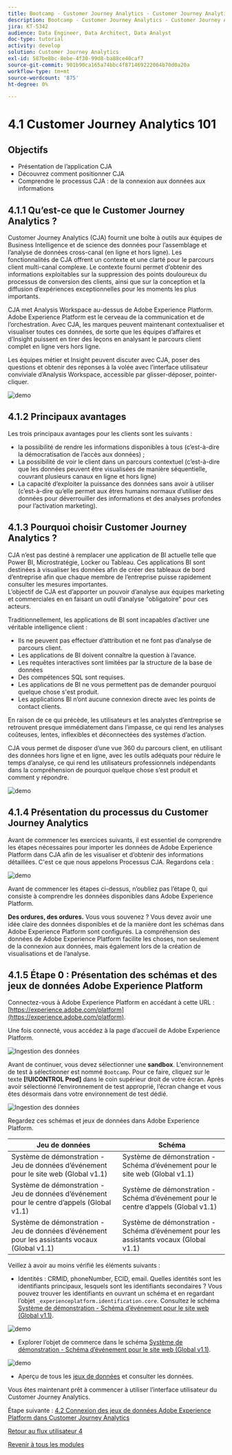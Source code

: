 ```yaml
---
title: Bootcamp - Customer Journey Analytics - Customer Journey Analytics 101
description: Bootcamp - Customer Journey Analytics - Customer Journey Analytics 101
jira: KT-5342
audience: Data Engineer, Data Architect, Data Analyst
doc-type: tutorial
activity: develop
solution: Customer Journey Analytics
exl-id: 587be8bc-8ebe-4f30-99d8-ba88ce40caf7
source-git-commit: 901b90ca165a74bbc4f871469222064b70d0a20a
workflow-type: tm+mt
source-wordcount: '875'
ht-degree: 0%

---
```


# 4.1 Customer Journey Analytics 101

## Objectifs

- Présentation de l’application CJA
- Découvrez comment positionner CJA
- Comprendre le processus CJA : de la connexion aux données aux informations

## 4.1.1 Qu’est-ce que le Customer Journey Analytics ?

Customer Journey Analytics (CJA) fournit une boîte à outils aux équipes de Business Intelligence et de science des données pour l’assemblage et l’analyse de données cross-canal (en ligne et hors ligne). Les fonctionnalités de CJA offrent un contexte et une clarté pour le parcours client multi-canal complexe. Le contexte fourni permet d’obtenir des informations exploitables sur la suppression des points douloureux du processus de conversion des clients, ainsi que sur la conception et la diffusion d’expériences exceptionnelles pour les moments les plus importants.

CJA met Analysis Workspace au-dessus de Adobe Experience Platform. Adobe Experience Platform est le cerveau de la communication et de l’orchestration. Avec CJA, les marques peuvent maintenant contextualiser et visualiser toutes ces données, de sorte que les équipes d’affaires et d’Insight puissent en tirer des leçons en analysant le parcours client complet en ligne vers hors ligne.

Les équipes métier et Insight peuvent discuter avec CJA, poser des questions et obtenir des réponses à la volée avec l’interface utilisateur conviviale d’Analysis Workspace, accessible par glisser-déposer, pointer-cliquer.

![demo](./images/cja-adv-analysis1.png)

## 4.1.2 Principaux avantages

Les trois principaux avantages pour les clients sont les suivants :

- la possibilité de rendre les informations disponibles à tous (c’est-à-dire la démocratisation de l’accès aux données) ;
- La possibilité de voir le client dans un parcours contextuel (c’est-à-dire que les données peuvent être visualisées de manière séquentielle, couvrant plusieurs canaux en ligne et hors ligne)
- La capacité d’exploiter la puissance des données sans avoir à utiliser (c’est-à-dire qu’elle permet aux êtres humains normaux d’utiliser des données pour déverrouiller des informations et des analyses profondes pour l’activation marketing).

## 4.1.3 Pourquoi choisir Customer Journey Analytics ?

CJA n’est pas destiné à remplacer une application de BI actuelle telle que Power BI, Microstratégie, Locker ou Tableau. Ces applications BI sont destinées à visualiser les données afin de créer des tableaux de bord d’entreprise afin que chaque membre de l’entreprise puisse rapidement consulter les mesures importantes.\
L’objectif de CJA est d’apporter un pouvoir d’analyse aux équipes marketing et commerciales en en faisant un outil d’analyse &quot;obligatoire&quot; pour ces acteurs.

Traditionnellement, les applications de BI sont incapables d’activer une véritable intelligence client :

- Ils ne peuvent pas effectuer d’attribution et ne font pas d’analyse de parcours client.
- Les applications de BI doivent connaître la question à l’avance.
- Les requêtes interactives sont limitées par la structure de la base de données
- Des compétences SQL sont requises.
- Les applications de BI ne vous permettent pas de demander pourquoi quelque chose s&#39;est produit.
- Les applications BI n’ont aucune connexion directe avec les points de contact clients.

En raison de ce qui précède, les utilisateurs et les analystes d’entreprise se retrouvent presque immédiatement dans l’impasse, ce qui rend les analyses coûteuses, lentes, inflexibles et déconnectées des systèmes d’action.

CJA vous permet de disposer d’une vue 360 du parcours client, en utilisant des données hors ligne et en ligne, avec les outils adéquats pour réduire le temps d’analyse, ce qui rend les utilisateurs professionnels indépendants dans la compréhension de pourquoi quelque chose s’est produit et comment y répondre.

![demo](./images/cja-use-case.png)

## 4.1.4 Présentation du processus du Customer Journey Analytics

Avant de commencer les exercices suivants, il est essentiel de comprendre les étapes nécessaires pour importer les données de Adobe Experience Platform dans CJA afin de les visualiser et d’obtenir des informations détaillées. C&#39;est ce que nous appelons Processus CJA. Regardons cela :

![demo](./images/cja-work-flow.jpg)

Avant de commencer les étapes ci-dessus, n’oubliez pas l’étape 0, qui consiste à comprendre les données disponibles dans Adobe Experience Platform.

**Des ordures, des ordures.** Vous vous souvenez ? Vous devez avoir une idée claire des données disponibles et de la manière dont les schémas dans Adobe Experience Platform sont configurés. La compréhension des données de Adobe Experience Platform facilite les choses, non seulement de la connexion aux données, mais également lors de la création de visualisations et de l’analyse.

## 4.1.5 Étape 0 : Présentation des schémas et des jeux de données Adobe Experience Platform

Connectez-vous à Adobe Experience Platform en accédant à cette URL : [https://experience.adobe.com/platform](https://experience.adobe.com/platform).

Une fois connecté, vous accédez à la page d’accueil de Adobe Experience Platform.

![Ingestion des données](../uc1/images/home.png)

Avant de continuer, vous devez sélectionner une **sandbox**. L’environnement de test à sélectionner est nommé ``Bootcamp``. Pour ce faire, cliquez sur le texte **[!UICONTROL Prod]** dans le coin supérieur droit de votre écran. Après avoir sélectionné l’environnement de test approprié, l’écran change et vous êtes désormais dans votre environnement de test dédié.

![Ingestion des données](../uc1/images/sb1.png)

Regardez ces schémas et jeux de données dans Adobe Experience Platform.

| Jeu de données | Schéma |
| ----------------- |-------------| 
| Système de démonstration - Jeu de données d’événement pour le site web (Global v1.1) | Système de démonstration - Schéma d’événement pour le site web (Global v1.1) |
| Système de démonstration - Jeu de données d’événement pour le centre d’appels (Global v1.1) | Système de démonstration - Schéma d’événement pour le centre d’appels (Global v1.1) |
| Système de démonstration - Jeu de données d’événement pour les assistants vocaux (Global v1.1) | Système de démonstration - Schéma d’événement pour les assistants vocaux (Global v1.1) |

Veillez à avoir au moins vérifié les éléments suivants :

- Identités : CRMID, phoneNumber, ECID, email. Quelles identités sont les identifiants principaux, lesquels sont les identifiants secondaires ?
Vous pouvez trouver les identifiants en ouvrant un schéma et en regardant l’objet `_experienceplatform.identification.core`. Consultez le schéma [Système de démonstration - Schéma d’événement pour le site web (Global v1.1)](https://experience.adobe.com/platform/schema).

![demo](./images/identity.png)

- Explorer l’objet de commerce dans le schéma [Système de démonstration - Schéma d’événement pour le site web (Global v1.1)](https://experience.adobe.com/platform/schema).

![demo](./images/commerce.png)

- Aperçu de tous les [jeux de données](https://experience.adobe.com/platform/dataset/browse?limit=50&amp;page=1&amp;sortDescending=1&amp;sortField=created) et consulter les données.

Vous êtes maintenant prêt à commencer à utiliser l’interface utilisateur du Customer Journey Analytics.

Étape suivante : [4.2 Connexion des jeux de données Adobe Experience Platform dans Customer Journey Analytics](./ex2.md)

[Retour au flux utilisateur 4](./uc4.md)

[Revenir à tous les modules](../../overview.md)
